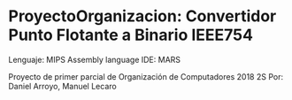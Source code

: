 # ProyectoOrganizacion: Convertidor Punto Flotante a Binario IEEE754
Lenguaje: MIPS Assembly language
IDE: MARS

Proyecto de primer parcial de Organización de Computadores 2018 2S
Por: Daniel Arroyo, Manuel Lecaro
